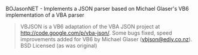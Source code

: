 BOJasonNET - Implements a JSON parser based on Michael Glaser's VB6 implementation of a VBA parser 

> VBJSON is a VB6 adaptation of the VBA JSON project at http://code.google.com/p/vba-json/. 
Some bugs fixed, speed improvements added for VB6 by Michael Glaser (vbjson@ediy.co.nz).
BSD Licensed (as was original)
